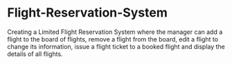 # Flight-Reservation-System
Creating a Limited Flight Reservation System where the manager can add a  flight to the board of flights, remove a flight from the board, edit a flight to change its information, issue a flight ticket to a booked flight and display the details of all flights.
